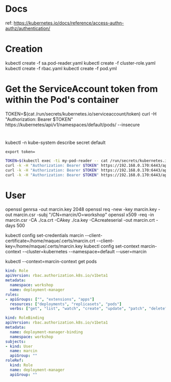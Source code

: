 # Docs
ref: https://kubernetes.io/docs/reference/access-authn-authz/authentication/

# Creation

kubectl create -f sa.pod-reader.yaml
kubectl create -f cluster-role.yaml
kubectl create -f rbac.yaml
kubectl create -f pod.yml

# Get the ServiceAccount token from within the Pod's container
TOKEN=$(cat /run/secrets/kubernetes.io/serviceaccount/token)
curl -H "Authorization: Bearer $TOKEN" https://kubernetes/api/v1/namespaces/default/pods/ --insecure

#

kubectl -n kube-system describe secret default

`export token=`

```sh
TOKEN=$(kubectl exec -ti my-pod-reader -- cat /run/secrets/kubernetes.io/serviceaccount/token)
curl -k -H "Authorization: Bearer $TOKEN" https://192.168.0.170:6443/api
curl -k -H "Authorization: Bearer $TOKEN" https://192.168.0.170:6443/api/v1
curl -k -H "Authorization: Bearer $TOKEN" https://192.168.0.170:6443/api/v1/namespaces/default/pods
```


# User

openssl genrsa -out marcin.key 2048
openssl req -new -key marcin.key -out marcin.csr -subj "/CN=marcin/O=workshop"
openssl x509 -req -in marcin.csr -CA ./ca.crt -CAkey ./ca.key -CAcreateserial -out marcin.crt -days 500


kubectl config set-credentials marcin --client-certificate=/home/maque/.certs/marcin.crt  --client-key=/home/maque/.certs/marcin.key
kubectl config set-context marcin-context --cluster=kubernetes --namespace=default --user=marcin

kubectl --context=marcin-context get pods


```yaml
kind: Role
apiVersion: rbac.authorization.k8s.io/v1beta1
metadata:
  namespace: workshop
  name: deployment-manager
rules:
- apiGroups: ["", "extensions", "apps"]
  resources: ["deployments", "replicasets", "pods"]
  verbs: ["get", "list", "watch", "create", "update", "patch", "delete"] # You can also use ["*"]
```

```yaml
kind: RoleBinding
apiVersion: rbac.authorization.k8s.io/v1beta1
metadata:
  name: deployment-manager-binding
  namespace: workshop
subjects:
- kind: User
  name: marcin
  apiGroup: ""
roleRef:
  kind: Role
  name: deployment-manager
  apiGroup: ""
```
